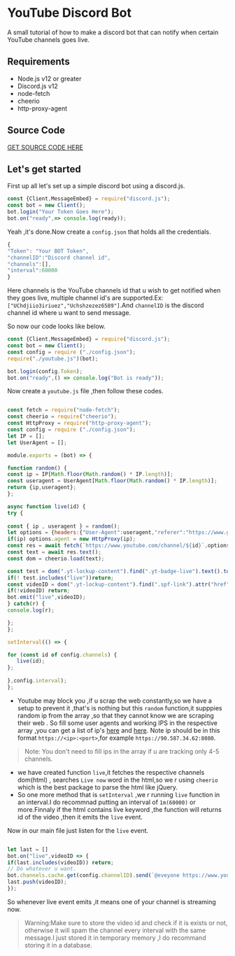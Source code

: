 # YouTube Discord Bot
A small tutorial of how to make a discord bot that can notify when certain YouTube channels goes live.

## Requirements
- Node.js v12 or greater
- Discord.js v12
- node-fetch
- cheerio
- http-proxy-agent

## Source Code
[GET SOURCE CODE HERE](https://github.com/excepti0ns/YouTubeBot)


## Let's get started 
First up all let's set up a simple discord bot using a discord.js.
```js
const {Client,MessageEmbed} = require("discord.js");
const bot = new Client();
bot.login("Your Token Goes Here");
bot.on("ready",=> console.log(ready));

```
Yeah ,it's done.Now create a `config.json` that holds all the credentials.
```js
{
"Token": "Your BOT Token",
"channelID":"Discord channel id",
"channels":[],
"interval":60000
}
```
Here channels is the YouTube channels id that u wish to get notified when they goes live, multiple channel id's are supported.Ex: `["UChdjiio3iriuez","Uchshzezez6589"]`.And `channelID` is the discord channel id where u want to send message.

So now our code looks like below.
```js
const {Client,MessageEmbed} = require("discord.js");
const bot = new Client();
const config = require ("./config.json");
require("./youtube.js")(bot);

bot.login(config.Token);
bot.on("ready",() => console.log("Bot is ready"));
```
Now create a `youtube.js` file ,then follow these codes.

```js 

const fetch = require("node-fetch");
const cheerio = require("cheerio");
const HttpProxy = require("http-proxy-agent");
const config = require ("./config.json");
let IP = [];
let UserAgent = [];

module.exports = (bot) => {

function random() {
const ip = IP[Math.floor(Math.random() * IP.length)];
const useragent = UserAgent[Math.floor(Math.random() * IP.length)];
return {ip,useragent};
};

async function live(id) {
try {
  
const { ip , useragent } = random();
let options = {headers:{"User-Agent":useragent,"referer":"https://www.google.com"}};
if(ip) options.agent = new HttpProxy(ip);
const res = await fetch(`https://www.youtube.com/channel/${id}`,options);
const text = await res.text();
const dom = cheerio.load(text);

const test = dom(".yt-lockup-content").find(".yt-badge-live").text().toLowerCase();
if(! test.includes("live"))return;
const videoID = dom(".yt-lockup-content").find(".spf-link").attr("href").split("=")[1];
if(!videoID) return; 
bot.emit("live",videoID);
} catch(r) {
console.log(r);

};
};

setInterval(() => {

for (const id of config.channels) {
   live(id);
};
  
},config.interval);
};


```
- Youtube may block you ,if u scrap the web constantly,so we have a setup to prevent it ,that's is nothing but this `random` function,it supppies random ip from the array ,so that they cannot know we are scraping their web . So fill some user agents and working IPS in the respective array ,you can get a list of ip's [here](https://deviceatlas.com/blog/list-of-user-agent-strings#desktop) and [here](https://free-proxy-list.net/). Note ip should be in this format `https://<ip>:<port>`,for example `https://90.587.34.62:8080`.
> Note: You don't need to fill ips in the array if u are tracking only 4-5 channels.
 
- we have created function `live`,it fetches the respective channels dom(html) , searches `Live now` word in the html,so we r using `cheerio` which is the best package to parse the html like jQuery.
- So one more method that is `setInterval` ,we r running `live` function in an interval.I do recommnad putting an interval of `1m(60000)` or more.Finnaly if the html contains live keyword ,the function will returns id of the video ,then it emits the `live` event.

Now in our main file just listen for the `live` event.
```js

let last = []
bot.on("live",videoID => {
if(last.includes(videoID)) return;
// Do whatever u want.
bot.channels.cache.get(config.channelID).send(`@eveyone https://www.youtube.com/watch?v=${videoID}`);
last.push(videoID);
});
```

So whenever live event emits ,it means one of your channel is streaming now.
> Warning:Make sure to store the video id and check if it is exists or not, otherwise
it will spam the channel every interval with the same message.I just stored it in temporary memory ,I do recommand storing it in a database.

